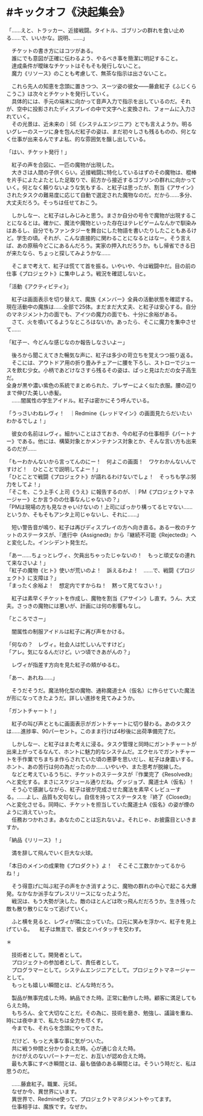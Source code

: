 # #キックオフ《決起集会》

「……えと、トラッカー、近接戦闘。タイトル、ゴブリンの群れを食い止める……で、いいかな。説明、……」

　チケットの書き方にはコツがある。  
　誰にでも意図が正確に伝わるよう、やるべき事を簡潔に明記すること。  
　達成条件が曖昧なチケットはそもそも発行しないこと。  
　魔力《リソース》のことも考慮して、無茶な指示は出さないこと。

　これら先人の知恵を念頭に置きつつ、スーツ姿の彼女――藤倉紅子《ふじくらこうこ》は次々とチケットを発行していく。  
　具体的には、手元の端末に向かって音声入力で指示を出しているのだ。それが、空中に投影されたディスプレイの中で文字へと変換され、フォームに入力されていく。  
　その光景は、近未来の｜SE《システムエンジニア》とでも言えようか。明るいグレーのスーツに身を包んだ紅子の姿は、まだ初々しさも残るものの、何となく仕事が出来るんですよ私、的な雰囲気を醸し出している。

「はい、チケット発行！」

　紅子の声を合図に、一匹の魔物が出現した。  
　大きさは人間の子供くらい。近接戦闘に特化しているはずのその魔物は、棍棒を片手によたよたとした足取りで、前方から接近するゴブリンの群れに向かっていく。何となく頼りないような気もする、と紅子は思ったが、割当《アサイン》されたタスクの難易度に応じて自動で選定された魔物なのだ。だから……多分、大丈夫だろう。そっちは任せておこう。

　しかしなー、と紅子はしみじみと思う。まさか自分の号令で魔物が出現することになるとは。確かに、魔法や魔物といった存在はテレビゲームなんかで馴染みはあるし、自分でもファンタジーを舞台にした物語を書いたりしたこともあるけど。学生の頃。それが、こんな直接的に関わることになるとはなー。そう言えば、あの原稿今どこにあるんだろう。実家の押入れだろうか。もし帰省できる日が来たなら、ちょっと探してみようかな……

　そこまで考えて、紅子は慌てて首を振る。いやいや、今は戦闘中だ。目の前の仕事《プロジェクト》に集中しよう。戦況を確認しないと。

「活動《アクティビティ》」

　紅子は画面表示を切り替えて、魔族《メンバー》全員の活動状態を確認する。現在活動中の魔族は……全部で25体。まだまだ大丈夫、と紅子は安心する。自分のマネジメント力の面でも、アイツの魔力の面でも、十分に余裕がある。  
　さて、火を噴いてるようなところはないか。あったら、そこに魔力を集中させて……

「紅子ー、今どんな感じなのか報告しなさいよー」

　後ろから聞こえてきた暢気な声に、紅子は多少の苛立ちを覚えつつ振り返る。
　そこには、アウトドア用の折り畳みチェアーに腰を下ろし、ストローでジュースを飲む少女。小柄であどけなさすら残るその姿は、ぱっと見はただの女子高生だ。  
全身が黒や濃い紫色の系統でまとめられた、ブレザーによく似た衣服。腰の辺りまで伸びた美しい赤髪。  
　……闇属性の学生アイドル。紅子は密かにそう呼んでいる。

「うっさいわねレヴィ！　｜Redmine《レッドマイン》の画面見たらだいたいわかるでしょ！」

　彼女の名前はレヴィ。細かいことはさておき、今の紅子の仕事相手《パートナー》である。他には、構築対象とかメンテナンス対象とか、そんな言い方も出来るのだが……

「もーわかんないから言ってんのにー！　何よこの画面！　ワケわかんないんですけど！　ひとことで説明してよー！」  
「ひとことで戦闘《プロジェクト》が語れるわけないでしょ！　そっちも学ぶ努力をしてよ！」  
「そこを、こう上手く上司《うえ》に報告するのが、｜PM《プロジェクトマネージャー》とか言うのの仕事なんじゃないの？」  
「PMは現場の方も見なきゃいけないの！上司にばっかり構ってるヒマない……というか、そもそもアンタ上司じゃないし、それに……」

　短い警告音が鳴り、紅子は再びディスプレイの方へ向き直る。ある一枚のチケットのステータスが、『進行中《Assigned》』から『継続不可能《Rejected》』へと変化した。インシデント発生だ。

「あー……ちょっとレヴィ、欠員出ちゃったじゃないの！　もっと頑丈なの連れて来なさいよ！」  
「紅子の魔物《ヒト》使いが荒いのよ！　訴えるわよ！　……で、戦闘《プロジェクト》に支障は？」  
「まったく余裕よ！　想定内ですからね！　黙って見てなさい！」

　紅子は素早くチケットを作成し、魔物を割当《アサイン》し直す。うん、大丈夫。さっきの魔物には悪いが、計画には何の影響もなし。

「ところでさー」

　闇属性の制服アイドルは紅子に再び声をかける。

「何なの？　レヴィ。社会人は忙しいんですけど」  
「アレ。気になるんだけど。いつ頃できあがんの？」

　レヴィが指差す方向を見た紅子の頬がゆるむ。

「あー、あれね……」

　そうだそうだ。魔法特化型の魔物、通称魔道士A（仮名）に作らせていた魔法が形になってきたようだ。詳しい進捗を見てみようか。

「ガントチャート！」

　紅子の叫び声とともに画面表示がガントチャートに切り替わる。あのタスクは……進捗率、90パーセント。このまま行けば4秒後に出荷準備完了だ。

　しかしなー、と紅子はまた考えに浸る。タスク管理と同時にガントチャートが出来上がってるなんて、ホントに魅力的なシステムだ。エクセルでガントチャートを手作業でちまちま作らされていた頃の悪夢を思いだし、紅子は身震いする。ホント、あの苦行は何の為だったのか……いやいや、また思考が脱線した。  
　などと考えているうちに、チケットのステータスが『作業完了《Resolved》』へと変化する。まさにスケジュール通りだね。グッジョブ、魔道士A（仮名）！  
　そう心で感謝しながら、紅子は彼が完成させた魔法を素早くレビューする。……よし、品質も文句なし。自信を持ってステータスを『終了《Closed》』へと変化させる。同時に、チケットを担当していた魔道士A《仮名》の姿が煙のように消えていった。  
　任務おつかれさま。あなたのことは忘れないよ。それじゃ、お披露目といきますか。

「納品《リリース》！」

　満を辞して飛んでいく巨大な火球。

「本日のメインの成果物《プロダクト》よ！　そこそこ工数かかってるからね！」

　そう得意げに叫ぶ紅子の声をかき消すように、魔物の群れの中心で起こる大爆発。なかなか派手なプレスリリースになったようだ。  
　戦況は、もう大勢が決した。敵のほとんどは吹っ飛んだだろうか。生き残った敵も散り散りになって逃げていく。

　ふと横を見ると、レヴィが隣に立っていた。口元に笑みを浮かべ、紅子を見上げている。
　紅子は無言で、彼女とハイタッチを交わす。

＊

　技術者として。開発者として。  
　プロジェクトの参加者として、責任者として。  
　プログラマーとして。システムエンジニアとして。プロジェクトマネージャーとして。  
　もっとも嬉しい瞬間とは、どんな時だろう。

　製品が無事完成した時。納品できた時。正常に動作した時。顧客に満足してもらえた時。  
　もちろん、全て大切なことだ。その為に、技術を磨き、勉強し、議論を重ね、時には夜中まで、私たちは全力を尽くす。  
　今までも、それらを念頭にやってきた。

　だけど、もっと大事な事に気がついた。  
　共に戦う仲間と分かり合えた時。心が通じ合えた時。  
　かけがえのないパートナーだと、お互いが認め合えた時。  
　最も大事にすべき瞬間とは、最も価値のある瞬間とは。そういう時だと、私は思うのだ。


　……藤倉紅子。職業、元SE。  
　なぜか今、異世界にいます。  
　異世界で、Redmine使って、プロジェクトマネジメントやってます。  
　仕事相手は、魔族です。なぜか。